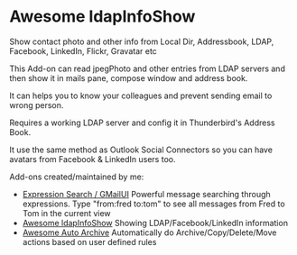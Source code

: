# Awesome ldapInfoShow

Show contact photo and other info from Local Dir, Addressbook, LDAP, Facebook, LinkedIn, Flickr, Gravatar etc

This Add-on can read jpegPhoto and other entries from LDAP servers and then show it in mails pane, compose window and address book.

It can helps you to know your colleagues and prevent sending email to wrong person.

Requires a working LDAP server and config it in Thunderbird's Address Book.

It use the same method as Outlook Social Connectors so you can have avatars from Facebook & LinkedIn users too.

Add-ons created/maintained by me:
  * [Expression Search / GMailUI](https://addons.mozilla.org/en-US/thunderbird/addon/gmailui/) Powerful message searching through expressions. Type "from:fred to:tom" to see all messages from Fred to Tom in the current view
  * [Awesome ldapInfoShow](https://addons.mozilla.org/en-US/thunderbird/addon/ldapinfoshow/) Showing LDAP/Facebook/LinkedIn information
  * [Awesome Auto Archive](https://addons.mozilla.org/en-US/thunderbird/addon/awesome-auto-archive/) Automatically do Archive/Copy/Delete/Move actions based on user defined rules
